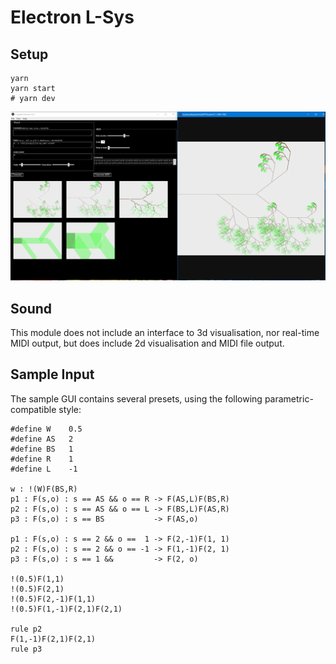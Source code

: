 # Electron L-Sys

## Setup

    yarn
    yarn start 
    # yarn dev

![Screenshot](readme.png?raw=true "Screenshot")

## Sound

This module does not include an interface to 3d visualisation, 
nor real-time MIDI output, but does include 2d visualisation and MIDI file output.

## Sample Input

The sample GUI contains several presets, using the following parametric-compatible style:

    #define W    0.5
    #define AS 	 2
    #define BS 	 1
    #define R 	 1
    #define L    -1

    w : !(W)F(BS,R)
    p1 : F(s,o) : s == AS && o == R -> F(AS,L)F(BS,R)
    p2 : F(s,o) : s == AS && o == L -> F(BS,L)F(AS,R)
    p3 : F(s,o) : s == BS	        -> F(AS,o)

    p1 : F(s,o) : s == 2 && o ==  1 -> F(2,-1)F(1, 1)
    p2 : F(s,o) : s == 2 && o == -1 -> F(1,-1)F(2, 1)
    p3 : F(s,o) : s == 1 &&         -> F(2, o)

    !(0.5)F(1,1)
    !(0.5)F(2,1)
    !(0.5)F(2,-1)F(1,1)
    !(0.5)F(1,-1)F(2,1)F(2,1)

    rule p2
    F(1,-1)F(2,1)F(2,1)
    rule p3
